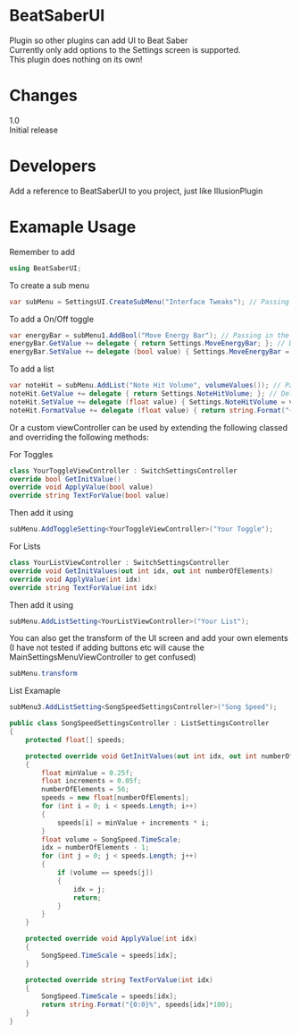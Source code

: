 # BeatSaberUI
Plugin so other plugins can add UI to Beat Saber  
Currently only add options to the Settings screen is supported.  
This plugin does nothing on its own!  
  
# Changes  
1.0  
Initial release  

# Developers  
Add a reference to BeatSaberUI to you project, just like IllusionPlugin  

# Examaple Usage  
Remember to add  
```csharp
using BeatSaberUI;
```
To create a sub menu  
```csharp
var subMenu = SettingsUI.CreateSubMenu("Interface Tweaks"); // Passing in the sub menu label
```
To add a On/Off toggle
```csharp
var energyBar = subMenu1.AddBool("Move Energy Bar"); // Passing in the option label
energyBar.GetValue += delegate { return Settings.MoveEnergyBar; }; // Delegate returning the bool for display
energyBar.SetValue += delegate (bool value) { Settings.MoveEnergyBar = value; }; // Delegate to set the bool when Apply/Ok is pressed
```
To add a list 
```csharp
var noteHit = subMenu.AddList("Note Hit Volume", volumeValues()); // Passing in the option label, and a float[] of possible values
noteHit.GetValue += delegate { return Settings.NoteHitVolume; }; // Delegate returning the current value for display
noteHit.SetValue += delegate (float value) { Settings.NoteHitVolume = value; }; // Delegate to set the float when Apply/Ok is pressed
noteHit.FormatValue += delegate (float value) { return string.Format("{0:0.0}", value); }; // Delegate for formatting the value for display
```
  
Or a custom viewController can be used by extending the following classed and overriding the following methods:  
  
For Toggles
```csharp
class YourToggleViewController : SwitchSettingsController
override bool GetInitValue()
override void ApplyValue(bool value)
override string TextForValue(bool value)
```
Then add it using  
```csharp
subMenu.AddToggleSetting<YourToggleViewController>("Your Toggle");
```
  
For Lists
```csharp
class YourListViewController : SwitchSettingsController
override void GetInitValues(out int idx, out int numberOfElements)
override void ApplyValue(int idx)
override string TextForValue(int idx)
```
Then add it using  
```csharp
subMenu.AddListSetting<YourListViewController>("Your List");
```

You can also get the transform of the UI screen and add your own elements  
(I have not tested if adding buttons etc will cause the MainSettingsMenuViewController to get confused)
```csharp
subMenu.transform
```

List Examaple
```csharp
subMenu3.AddListSetting<SongSpeedSettingsController>("Song Speed");
```
```csharp
public class SongSpeedSettingsController : ListSettingsController
{
	protected float[] speeds;

	protected override void GetInitValues(out int idx, out int numberOfElements)
	{
		float minValue = 0.25f;
		float increments = 0.05f;
		numberOfElements = 56;
		speeds = new float[numberOfElements];
		for (int i = 0; i < speeds.Length; i++)
		{
			speeds[i] = minValue + increments * i;
		}
		float volume = SongSpeed.TimeScale;
		idx = numberOfElements - 1;
		for (int j = 0; j < speeds.Length; j++)
		{
			if (volume == speeds[j])
			{
				idx = j;
				return;
			}
		}
	}

	protected override void ApplyValue(int idx)
	{
		SongSpeed.TimeScale = speeds[idx];
	}

	protected override string TextForValue(int idx)
	{
		SongSpeed.TimeScale = speeds[idx];
		return string.Format("{0:0}%", speeds[idx]*100);
	}
}
```